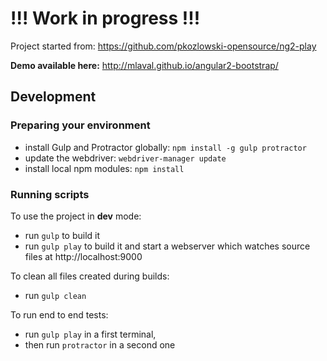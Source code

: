 !!! Work in progress !!!
========================

Project started from: https://github.com/pkozlowski-opensource/ng2-play  
  
**Demo available here:** http://mlaval.github.io/angular2-bootstrap/  

## Development

### Preparing your environment

- install Gulp and Protractor globally: `npm install -g gulp protractor`
- update the webdriver: `webdriver-manager update`
- install local npm modules: `npm install`

### Running scripts
<!---
For jshint validation:

- run `gulp checkstyle`

To run the tests:

- run `gulp test`
-->
To use the project in **dev** mode:

- run `gulp` to build it
- run `gulp play` to build it and start a webserver which watches source files at http://localhost:9000  

<!---
- run `gulp play tdd` to work in the TDD mode (i.e. watch source files to build and run all tests)

To use the project in **production** mode:

- run `gulp` or `gulp package` to package it
- run `gulp www` to package it and start a webserver at http://localhost:8080
-->
To clean all files created during builds:

- run `gulp clean`

To run end to end tests:
- run `gulp play` in a first terminal,
- then run `protractor` in a second one
